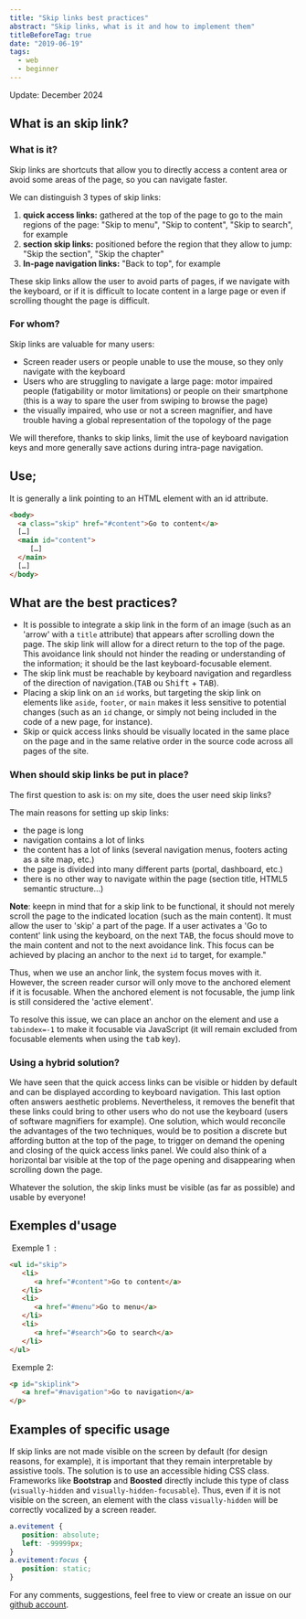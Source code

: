 ```yaml
---
title: "Skip links best practices"
abstract: "Skip links, what is it and how to implement them"
titleBeforeTag: true
date: "2019-06-19"
tags:
  - web
  - beginner
---
```


Update: December 2024

## What is an skip link?

### What is it?

Skip links are shortcuts that allow you to directly access a content area or avoid some areas of the page, so you can navigate faster.

We can distinguish 3 types of skip links:

1. **quick access links:** gathered at the top of the page to go to the main regions of the page: "Skip to menu", "Skip to content", "Skip to search", for example
2. **section skip links:** positioned before the region that they allow to jump: "Skip the section", "Skip the chapter"
3. **In-page navigation links:** "Back to top", for example

These skip links allow the user to avoid parts of pages, if we navigate with the keyboard, or if it is difficult to locate content in a large page or even if scrolling thought the page is difficult.

### For whom?

Skip links are valuable for many users:

- Screen reader users or people unable to use the mouse, so they only navigate with the keyboard
- Users who are struggling to navigate a large page: motor impaired people (fatigability or motor limitations) or people on their smartphone (this is a way to spare the user from swiping to browse the page)
- the visually impaired, who use or not a screen magnifier, and have trouble having a global representation of the topology of the page

We will therefore, thanks to skip links, limit the use of keyboard navigation keys and more generally save actions during intra-page navigation.

## Use;

It is generally a link pointing to an HTML element with an id attribute.

```html
<body>
  <a class="skip" href="#content">Go to content</a>
  […]
  <main id="content">
     […]
  </main>
  […]
</body>
```

## What are the best practices?

- It is possible to integrate a skip link in the form of an image (such as an 'arrow' with a <code>title</code> attribute) that appears after scrolling down the page. The skip link will allow for a direct return to the top of the page. This avoidance link should not hinder the reading or understanding of the information; it should be the last keyboard-focusable element.
- The skip link must be reachable by keyboard navigation and regardless of the direction of navigation.(<kbd>TAB</kbd> ou <kbd>Shift</kbd> + <kbd>TAB</kbd>).
- Placing a skip link on an <code>id</code> works, but targeting the skip link on elements like <code>aside</code>, <code>footer</code>, or <code>main</code> makes it less sensitive to potential changes (such as an <code>id</code> change, or simply not being included in the code of a new page, for instance).
- Skip or quick access links should be visually located in the same place on the page and in the same relative order in the source code across all pages of the site.

### When should skip links be put in place?

The first question to ask is: on my site, does the user need skip links?

The main reasons for setting up skip links:

- the page is long
- navigation contains a lot of links
- the content has a lot of links (several navigation menus, footers acting as a site map, etc.)
- the page is divided into many different parts (portal, dashboard, etc.)
- there is no other way to navigate within the page (section title, HTML5 semantic structure…)

**Note**: keepn in mind that for a skip link to be functional, it should not merely scroll the page to the indicated location (such as the main content). It must allow the user to 'skip' a part of the page. If a user activates a 'Go to content' link using the keyboard, on the next <kbd>TAB</kbd>, the focus should move to the main content and not to the next avoidance link. This focus can be achieved by placing an anchor to the next <code>id</code> to target, for example."

Thus, when we use an anchor link, the system focus moves with it. However, the screen reader cursor will only move to the anchored element if it is focusable. When the anchored element is not focusable, the jump link is still considered the 'active element'.

To resolve this issue, we can place an anchor on the element and use a <code>tabindex=-1</code> to make it focusable via JavaScript (it will remain excluded from focusable elements when using the <kbd>tab</kbd> key).

### Using a hybrid solution?

We have seen that the quick access links can be visible or hidden by default and can be displayed according to keyboard navigation. This last option often answers aesthetic problems. Nevertheless, it removes the benefit that these links could bring to other users who do not use the keyboard (users of software magnifiers for example). One solution, which would reconcile the advantages of the two techniques, would be to position a discrete but affording button at the top of the page, to trigger on demand the opening and closing of the quick access links panel. We could also think of a horizontal bar visible at the top of the page opening and disappearing when scrolling down the page.

Whatever the solution, the skip links must be visible (as far as possible) and usable by everyone!

## Exemples d'usage

&nbsp;Exemple 1&nbsp; :
```html
<ul id="skip">
   <li>
      <a href="#content">Go to content</a>
   </li>
   <li>
      <a href="#menu">Go to menu</a>
   </li>
   <li>
      <a href="#search">Go to search</a>
   </li>
</ul>
```

&nbsp;Exemple 2:
```html
<p id="skiplink">
   <a href="#navigation">Go to navigation</a>
</p>
```

## Examples of specific usage

If skip links are not made visible on the screen by default (for design reasons, for example), it is important that they remain interpretable by assistive tools.
The solution is to use an accessible hiding CSS class. Frameworks like **Bootstrap** and **Boosted** directly include this type of class (<code lang="en">visually-hidden</code>  and <code lang="en">visually-hidden-focusable</code>). Thus, even if it is not visible on the screen, an element with the class <code lang="en">visually-hidden</code> will be correctly vocalized by a screen reader.

```css
a.evitement {
   position: absolute;
   left: -99999px;
}
a.evitement:focus {
   position: static;
}
```

For any comments, suggestions, feel free to view or create an issue on our <a href="https://github.com/Orange-OpenSource/a11y-guidelines/issues">github account</a>.
